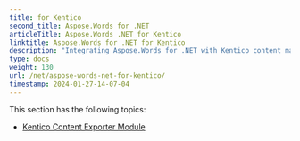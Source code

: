 ```yaml
---
title: for Kentico
second_title: Aspose.Words for .NET
articleTitle: Aspose.Words .NET for Kentico
linktitle: Aspose.Words for .NET for Kentico
description: "Integrating Aspose.Words for .NET with Kentico content management systems using C#."
type: docs
weight: 130
url: /net/aspose-words-net-for-kentico/
timestamp: 2024-01-27-14-07-04
---
```


This section has the following topics:

- [Kentico Content Exporter Module](/words/net/kentico-content-exporter-module/)
